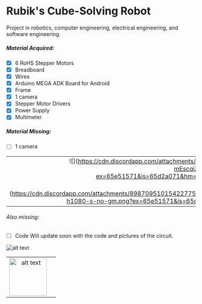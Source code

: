 # Rubik's Cube-Solving Robot
Project in robotics, computer engineering, electrical engineering, and software engineering. 

##### Material Acquired:
- [x] 6 RoHS Stepper Motors
- [x] Breadboard
- [x] Wires
- [x] Arduino MEGA ADK Board for Android
- [x] Frame
- [x] 1 camera
- [x] Stepper Motor Drivers
- [x] Power Supply
- [x] Multimeter

##### Material Missing:
- [ ] 1 camera

|              |   |
:-------------------------:|:-------------------------:
![](https://cdn.discordapp.com/attachments/898709510154227752/1208932836594294794/ABLVV87EESyl0sxsDpB7MbKJyNj83VOB-mEscqiZw_djOzsOIAxjdei3wLr64Aw1080-h1080-s-no-gm.png?ex=65e51571&is=65d2a071&hm=15763d9fd2710ed2928e0084ac5adb8fa79d0a6483d3624d0752c474b701c728&  | width=100)  |  ![](https://cdn.discordapp.com/attachments/898709510154227752/1208932837009526794/ABLVV86G1xHSKcH79R1En5mSo8sxVc2tJzmv-NCko1peNruWr7IRdoJEMpysagw1080-h1081-s-no-gm.png?ex=65e51571&is=65d2a071&hm=8769bb2603e279eaeb235207fb7c626e6c282a730c4516f6c23d46c9e649cffb& | width=100)
![](https://cdn.discordapp.com/attachments/898709510154227752/1208932837387149342/ABLVV850MTfjDkEWbj02ylf1Q6yc0BerGXbKIFBPvEeLk3vbucxa_mjm9Sh8Cww1080-h1080-s-no-gm.png?ex=65e51571&is=65d2a071&hm=780420c56ebfa678750aadcb64be063fd381716997ad5dc0fac87ffa79102da7& | width=100)  |  ![](https://cdn.discordapp.com/attachments/898709510154227752/1208932837751791626/PS-MI-475W.png?ex=65e51571&is=65d2a071&hm=d3e0ae5703abd86d764a3a30d8da45243d718684134f3deae2835f1ee465539e& | width=100)

###### Also missing:
- [ ] Code
Will update soon with the code and pictures of the circuit.
 <img src="url" alt="alt text" width="whatever" height="whatever">

 |              |   |
:-------------------------:|:-------------------------:
 <img src="https://cdn.discordapp.com/attachments/898709510154227752/1208932837387149342/ABLVV850MTfjDkEWbj02ylf1Q6yc0BerGXbKIFBPvEeLk3vbucxa_mjm9Sh8Cww1080-h1080-s-no-gm.png?ex=65e51571&is=65d2a071&hm=780420c56ebfa678750aadcb64be063fd381716997ad5dc0fac87ffa79102da7&" alt="alt text" width="100" height="100"> | | |
